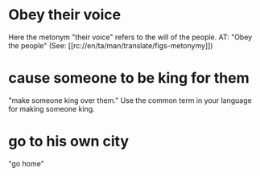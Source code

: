 # Obey their voice

Here the metonym "their voice" refers to the will of the people. AT: "Obey the people" (See: [[rc://en/ta/man/translate/figs-metonymy]])

# cause someone to be king for them

"make someone king over them." Use the common term in your language for making someone king.

# go to his own city

"go home"

